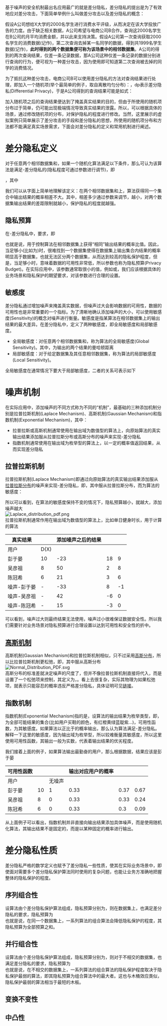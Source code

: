 基于噪声的安全机制最出名应用最广的就是差分隐私，差分隐私的提出是为了有效地应对差分攻击，下面简单举例什么叫做差分攻击以及差分隐私的概念：

假设A公司想给X大学的2000名学生进行消费水平评级，从而决定在该大学投放广告的力度。由于缺乏相关数据，A公司希望与电商公司B合作，查询这2000名学生在B公司的月平均消费金额，并以此来支持决策。假设A公司第一次查询获取2000名学生的消费数据(记作)，第二次查询去掉某一名同学的数据，得到共1999名学生数据(记作)，**此时得到的两个数据集便可称为该场景中的相邻数据集**。A公司的得到的两次查询结果，仅差一条记录数据，那A公司这种仅差一条记录的数据分别进行查询的行为，便可视为一种差分攻击，因为使用即可知道第二次查询被去掉的同学的消费情况。

为了抵抗这种差分攻击，电商公司B可以使用差分隐私的方法对查询结果进行处理，即加入一个随机项(举个最简单的例子，取自离散均匀分布)：，dp表示差分隐私(Differential Privacy)，于是A公司得到的查询结果可能是如式：




加入随机项之后的查询结果便达到了掩盖真实结果的目的，但由于所使用的随机项分布过于简单，仍可能出现极端情况导致真实结果的泄露。所以，可以根据具体的场景，通过修改随机项的分布，对保护隐私的程度进行修改。当然，这里展示的虚拟案例只简单展示了差分攻击的手段和差分隐私的思想，所使用的随机项分布和方法都不能满足真实场景需求，下面会对差分隐私的定义和常用机制进行阐述。
<a name="IIyJj"></a>
# 差分隐私定义
对于任意两个相邻数据集和，如果一个随机化算法满足以下条件，那么可认为该算法是满足-差分隐私的(隐私程度可通过参数进行调节)，即

，其中

我们可以从字面上简单地理解该定义：在两个相邻数据集和上，算法获得同一个集合中输出结果的概率相差不大。其中，相差多少通过参数来调节，越小，对两个数据集输出结果的差距限制就越小，保护隐私的程度就越强。
<a name="wvHGk"></a>
## 隐私预算
在-差分隐私中，要求，即



也就是说，用于控制算法在相邻数据集上获得“相同”输出结果的概率比值。因此，当足够小(比如为)时，很难找到一个数据集使得在数据集上输出集合内结果的概率明显高于数据集，也就无法区分两个数据集，从而达到较高的隐私保护程度，但是，当足够小时，意味着数据的可用性非常低，所以参数也称为隐私预算(Privacy Budget)。在实际应用中，该参数通常取很小的值，例如或，我们应该根据具体的业务场景和隐私保护的期望要求，对该参数进行合理的设置。
<a name="kl2sH"></a>
## 敏感度
差分隐私通过增加噪声来掩盖真实数据，但噪声过大会影响数据的可用性，数据的可用性也是非常重要的一个指标。为了清晰地确认添加噪声的大小，可以使用敏感度(Sensitivity)的概念对噪声进行衡量。敏感度是指某算法在相邻数据集上的输出结果的最大差异。在差分隐私中，定义了两种敏感度，即全局敏感度和局部敏感度。

- 全局敏感度：对任意两个相邻数据集和，称为算法的全局敏感度(Global Sensitivity)。其中，为输出的两个结果的曼哈顿距离
- 局部敏感度：对于给定数据集及其任意相邻数据集，称为算法的局部敏感度(Local Sensitivity)。

全局敏感度在通常情况下要大于局部敏感度，二者的关系可表示如下


<a name="JDaUy"></a>
# 噪声机制
在实际应用中，添加噪声的不同方式称为不同的“机制”，最基础的三种添加机制分别是拉普拉斯机制(Laplace Mechanism)、高斯机制(Gaussian Mechanism)和指数机制(Exponential Mechanism)，其中：

- 拉普拉斯或高斯机制通常使用在输出域为数值型的算法上，向原始算法的真实输出结果添加服从拉普拉斯分布或高斯分布的噪声来实现-差分隐私
- 指数机制通常使用在输出域为枚举型的算法上，以一定的概率值返回结果，从而实现差分隐私
<a name="kOW6U"></a>
## 拉普拉斯机制
拉普拉斯机制(Laplace Mechanism)即通过向原始算法的真实输出结果添加服从[拉普拉斯分布](https://www.yuque.com/angsweet/machine-learning/shu-xue-ji-chu_shu-xue-ji-chu_gai-lv-tong-ji_gai-lv-fen-bu#FoH1D)的噪声来实现-差分隐私，即，其中服从拉普拉斯分布，而为算法的敏感度：




所以可以看到，在算法的敏感度保持不变的情况下，隐私预算越小，就越大，添加噪声越大<br />![Laplace_distribution_pdf.png](./img/1622708894474-d939fdad-1105-4e9e-8907-5de4b9396450.png)<br />拉普拉斯机制通常作用在输出域为数值型的算法上，比如单日健身时长，用于计算的算法

| 真实结果 |  | 添加噪声之后的结果 |  |  |
| --- | --- | --- | --- | --- |
| 用户 | D(X) |  |  |  |
| 彭于晏 | 10 | -23 | 18 | 9 |
| 吴彦祖 | 8 | 50 | 2 | 8 |
| 陈冠希 | 6 | 21 | 3 | 6 |
| 噪声-彭于晏 | - | -33 | 8 | -1 |
| 噪声-吴彦祖 | - | 42 | -6 | 0 |
| 噪声-陈冠希 | - | 15 | -3 | 0 |

可以看到，噪声过大则最终结果无法使用，噪声过小很难保证数据安全性。所以我们需要针对业务场景对隐私预算进行合理设置以达到可用性和安全性的折中。
<a name="lDIAd"></a>
## [高斯机制](https://arxiv.org/pdf/1905.02383.pdf)
高斯机制(Gaussian Mechanism)和拉普拉斯机制相似，只不过采用[高斯分布](https://www.yuque.com/angsweet/machine-learning/shu-xue-ji-chu_shu-xue-ji-chu_gai-lv-tong-ji_gai-lv-fen-bu#Ht8aT)，所以比拉普拉斯机制更松弛，即，其中服从高斯分布<br />![Normal_Distribution_PDF.svg](./img/1622769847063-964f3cf0-3537-4cc0-b279-8c7ba0b24c50.svg)<br />高斯分布的标准差就决定噪声的尺度了，但并不像拉普拉斯机制直接将代入，而是设置了一个松弛项来控制，其定义为，。看上去很复杂，实际其物理为如果松弛项，就表示只能容忍的概率违反严格差分隐私，具体证明可见[链接](https://arxiv.org/pdf/1905.02383.pdf)。
<a name="oXpuZ"></a>
## 指数机制
指数机制(Exponential Mechanism)指的是，设算法的输出结果为枚举类型，即，为全部可能结果的集合(比如用户买鞋的颜色，有红橙黄绿蓝靛紫...)，可用性函数，为其敏感度。如果算法以正比于的概率输出，那么认为算法满足-差分隐私。解释一下这里的敏感度，因为输出域为枚举型，所以较难衡量其敏感度，所以这里使用可用性函数，其输出一般为实数，代表着输出结果的优劣程度。

我们接着上面的例子，如果算法输出最勤奋的用户，那么根据数据，结果应该是彭于晏

| 可用性函数 |  |  | 输出对应用户的概率 |  |  |
| --- | --- | --- | --- | --- | --- |
| 用户 |  | 无噪声 |  |  |  |
| 彭于晏 | 10 | 1 | 0.33 | 0.37 | 0.67 |
| 吴彦祖 | 8 | 0 | 0.33 | 0.33 | 0.24 |
| 陈冠希 | 6 | 0 | 0.33 | 0.3 | 0.09 |

从上面例子可以看出，指数机制并非直接向输出结果添加具体噪声，而是使用随机化算法，其输出结果不是固定的，而是以某种固定的概率进行输出。
<a name="aQmLI"></a>
# 差分隐私性质
差分隐私严格的数学定义也赋予了差分隐私一些性质，使其在实际业务场景中，即使面对需要多个差分隐私保护算法同时使用的复杂问题，也能让业务方准确地把握整体的隐私保护的程度。
<a name="pTVh9"></a>
## 序列组合性
设算法由个差分隐私保护算法组成，隐私预算分别为，则在数据集上，也满足差分隐私的要求，隐私预算为<br />也就是说，在同一个数据集上，一系列算法的组合算法会降低隐私保护的程度，其隐私预算为全部预算之和。
<a name="YlaW6"></a>
## 并行组合性
设算法由个差分隐私保护算法组成，隐私预算分别为，则对于不相交的数据集，也满足差分隐私的要求，隐私预算为<br />也就是说，在不相交的数据集上，一系列算法的组合算法的隐私保护程度取决于隐私保护最弱的算法，即其隐私预算为组合算法中的最大者。这也与木桶效应类似，隐私保护最弱的算法相当于最短的木板。
<a name="mUHtl"></a>
## 变换不变性
<a name="mHVe7"></a>
## 
<a name="VnaQi"></a>
## 中凸性
